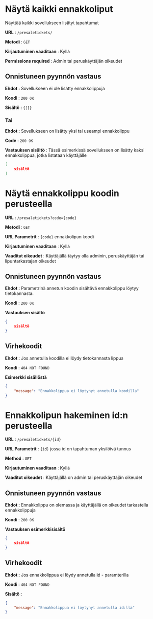 # Näytä kaikki ennakkoliput

Näyttää kaikki sovellukseen lisätyt tapahtumat

**URL** : `/presaletickets/`

**Metodi** : `GET`

**Kirjautuminen vaaditaan** : Kyllä

**Permissions required** : Admin tai peruskäyttäjän oikeudet

## Onnistuneen pyynnön vastaus

**Ehdot** : Sovellukseen ei ole lisätty ennakkolippuja

**Koodi** : `200 OK`

**Sisältö** : `{[]}`

### Tai

**Ehdot** : Sovellukseen on lisätty yksi tai useampi ennakkolippu

**Code** : `200 OK`

**Vastauksen sisältö** : Tässä esimerkissä sovellukseen on lisätty kaksi ennakkolippua, jotka listataan käyttäjälle

```json
[
    sisältö
]
```

# Näytä ennakkolippu koodin perusteella

**URL** : `/presaletickets?code={code}`

**Metodi** : `GET`

**URL Parametrit** : `{code}` ennakkolipun koodi

**Kirjautuminen vaaditaan** : Kyllä

**Vaaditut oikeudet** : Käyttäjällä täytyy olla adminin, peruskäyttäjän tai lipuntarkastajan oikeudet

## Onnistuneen pyynnön vastaus

**Ehdot** : Parametrinä annetun koodin sisältävä ennakkolippu löytyy tietokannasta.

**Koodi** : `200 OK`

**Vastauksen sisältö**

```json
{
    sisältö
}

```

## Virhekoodit

**Ehdot** : Jos annetulla koodilla ei löydy tietokannasta lippua

**Koodi** : `404 NOT FOUND`

**Esimerkki sisällöstä**

```json
{
    "message": "Ennakkolippua ei löytynyt annetulla koodilla"
}
```
# Ennakkolipun hakeminen id:n perusteella

**URL** : `/presaletickets/{id}`

**URL Parametrit** : `{id}` jossa id on tapahtuman yksilöivä tunnus

**Method** : `GET`

**Kirjautuminen vaaditaan** : Kyllä

**Vaaditut oikeudet** : Käyttäjällä on admin tai peruskäyttäjän oikeudet

## Onnistuneen pyynnön vastaus

**Ehdot** : Ennakkolippu on olemassa ja käyttäjällä on oikeudet tarkastella ennakkolippuja

**Koodi** : `200 OK`

**Vastauksen esimerkkisisältö**

```json
{
    sisältö
}
```

## Virhekoodit

**Ehdot** : Jos ennakkolippua ei löydy annetulla id - paramterilla

**Koodi** : `404 NOT FOUND`

**Sisältö** : 

```json
{
    "message": "Ennakkolippua ei löytynyt annetulla id:llä"
}
```
